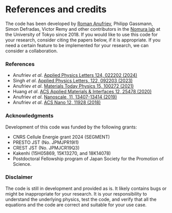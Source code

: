 # References and credits

The code has been developed by [Roman Anufriev](https://anufrievroman.com), Philipp Gassmann, Simon Defradas, Victor Remy and other contributors in the [Nomura lab](https://www.nlab.iis.u-tokyo.ac.jp/index-e.html) at the University of Tokyo since 2018. If you would like to use this code for your research, consider citing the papers below, if it is appropriate. If you need a certain feature to be implemented for your research, we can consider a collaboration.

### References

* Anufriev _et al_. [Applied Physics Letters 124, 022202 (2024)](https://doi.org/10.1063/5.0180685)
* Singh _et al_. [Applied Physics Letters, 122, 092203 (2023)](https://doi.org/10.1063/5.0137221)
* Anufriev _et al_. [Materials Today Physics 15, 100272 (2021)](https://www.sciencedirect.com/science/article/pii/S2542529320300961)
* Huang _et al_. [ACS Applied Materials & Interfaces 12, 25478 (2020)](https://pubs.acs.org/doi/10.1021/acsami.0c06030)
* Anufriev _et al_. [Nanoscale, 11, 13407-13414 (2019)](https://pubs.rsc.org/en/content/articlehtml/2019/nr/c9nr03863a)
* Anufriev _et al_. [ACS Nano 12, 11928 (2018)](https://pubs.acs.org/doi/abs/10.1021/acsnano.8b07597)

### Acknowledgments

Development of this code was funded by the following grants:

* CNRS Cellule Energie grant 2024 (SEGMENT)
* PRESTO JST (No. JPMJPR19I1)
* CREST JST (No. JPMJCR19Q3)
* Kakenhi (15H05869, 15K13270, and 18K14078)
* Postdoctoral Fellowship program of Japan Society for the Promotion of Science.

### Disclaimer

The code is still in development and provided as is. It likely contains bugs or might be inappropriate for your research. It is your responsibility to understand the underlying physics, test the code, and verify that all the equations and the code are correct and suitable for your use case.
